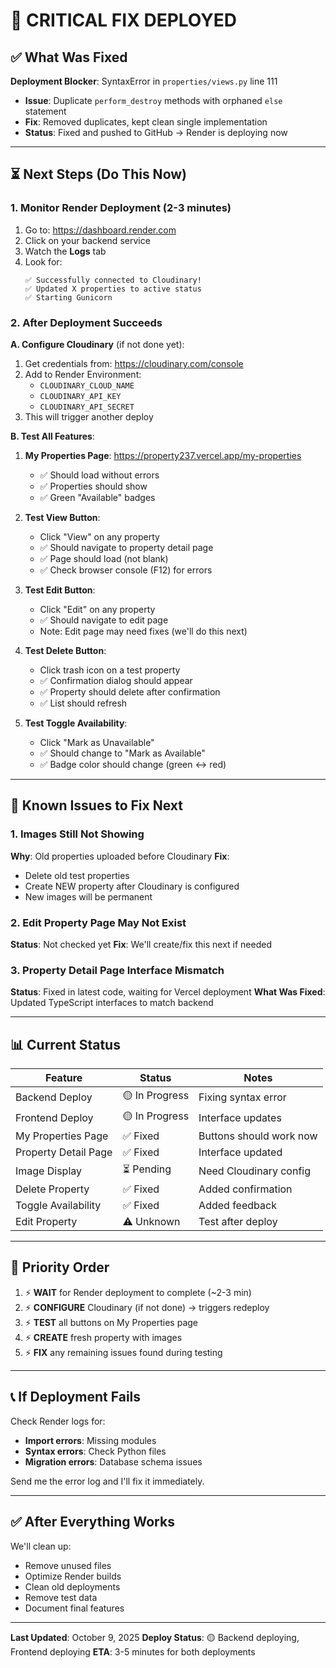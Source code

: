 # 🚀 CRITICAL FIX DEPLOYED

## ✅ What Was Fixed

**Deployment Blocker**: SyntaxError in `properties/views.py` line 111
- **Issue**: Duplicate `perform_destroy` methods with orphaned `else` statement
- **Fix**: Removed duplicates, kept clean single implementation
- **Status**: Fixed and pushed to GitHub → Render is deploying now

---

## ⏳ Next Steps (Do This Now)

### 1. Monitor Render Deployment (2-3 minutes)
1. Go to: https://dashboard.render.com
2. Click on your backend service
3. Watch the **Logs** tab
4. Look for:
   ```
   ✅ Successfully connected to Cloudinary!
   ✅ Updated X properties to active status
   ✅ Starting Gunicorn
   ```

### 2. After Deployment Succeeds

**A. Configure Cloudinary** (if not done yet):
1. Get credentials from: https://cloudinary.com/console
2. Add to Render Environment:
   - `CLOUDINARY_CLOUD_NAME`
   - `CLOUDINARY_API_KEY`
   - `CLOUDINARY_API_SECRET`
3. This will trigger another deploy

**B. Test All Features**:
1. **My Properties Page**: https://property237.vercel.app/my-properties
   - ✅ Should load without errors
   - ✅ Properties should show
   - ✅ Green "Available" badges

2. **Test View Button**:
   - Click "View" on any property
   - ✅ Should navigate to property detail page
   - ✅ Page should load (not blank)
   - ✅ Check browser console (F12) for errors

3. **Test Edit Button**:
   - Click "Edit" on any property
   - ✅ Should navigate to edit page
   - Note: Edit page may need fixes (we'll do this next)

4. **Test Delete Button**:
   - Click trash icon on a test property
   - ✅ Confirmation dialog should appear
   - ✅ Property should delete after confirmation
   - ✅ List should refresh

5. **Test Toggle Availability**:
   - Click "Mark as Unavailable"
   - ✅ Should change to "Mark as Available"
   - ✅ Badge color should change (green ↔ red)

---

## 🐛 Known Issues to Fix Next

### 1. Images Still Not Showing
**Why**: Old properties uploaded before Cloudinary
**Fix**: 
- Delete old test properties
- Create NEW property after Cloudinary is configured
- New images will be permanent

### 2. Edit Property Page May Not Exist
**Status**: Not checked yet
**Fix**: We'll create/fix this next if needed

### 3. Property Detail Page Interface Mismatch
**Status**: Fixed in latest code, waiting for Vercel deployment
**What Was Fixed**: Updated TypeScript interfaces to match backend

---

## 📊 Current Status

| Feature | Status | Notes |
|---------|--------|-------|
| Backend Deploy | 🟡 In Progress | Fixing syntax error |
| Frontend Deploy | 🟡 In Progress | Interface updates |
| My Properties Page | ✅ Fixed | Buttons should work now |
| Property Detail Page | ✅ Fixed | Interface updated |
| Image Display | ⏳ Pending | Need Cloudinary config |
| Delete Property | ✅ Fixed | Added confirmation |
| Toggle Availability | ✅ Fixed | Added feedback |
| Edit Property | ⚠️ Unknown | Test after deploy |

---

## 🎯 Priority Order

1. ⚡ **WAIT** for Render deployment to complete (~2-3 min)
2. ⚡ **CONFIGURE** Cloudinary (if not done) → triggers redeploy
3. ⚡ **TEST** all buttons on My Properties page
4. ⚡ **CREATE** fresh property with images
5. ⚡ **FIX** any remaining issues found during testing

---

## 📞 If Deployment Fails

Check Render logs for:
- **Import errors**: Missing modules
- **Syntax errors**: Check Python files
- **Migration errors**: Database schema issues

Send me the error log and I'll fix it immediately.

---

## ✅ After Everything Works

We'll clean up:
- Remove unused files
- Optimize Render builds
- Clean old deployments
- Remove test data
- Document final features

---

**Last Updated**: October 9, 2025
**Deploy Status**: 🟡 Backend deploying, Frontend deploying
**ETA**: 3-5 minutes for both deployments
